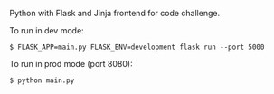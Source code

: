 Python with Flask and Jinja frontend for code challenge.

To run in dev mode:
```
$ FLASK_APP=main.py FLASK_ENV=development flask run --port 5000
```

To run in prod mode (port 8080):
```
$ python main.py
```
